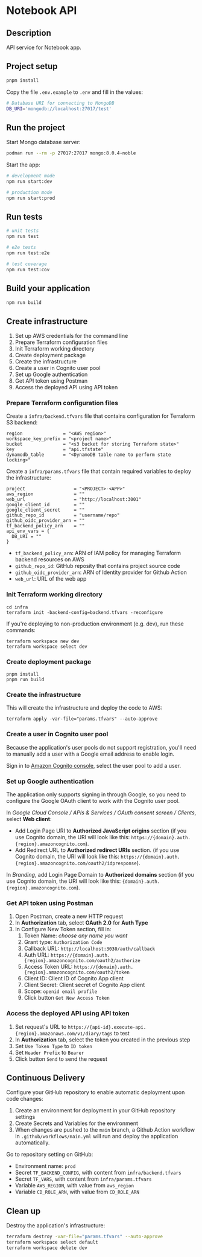 # Notebook API

## Description

API service for Notebook app.

## Project setup

```bash
pnpm install
```

Copy the file `.env.example` to `.env` and fill in the values:

```bash filename=".env"
# Database URI for connecting to MongoDB
DB_URI='mongodb://localhost:27017/test'
```

## Run the project

Start Mongo database server:

```bash
podman run --rm -p 27017:27017 mongo:8.0.4-noble
```

Start the app:

```bash
# development mode
npm run start:dev

# production mode
npm run start:prod
```

## Run tests

```bash
# unit tests
npm run test

# e2e tests
npm run test:e2e

# test coverage
npm run test:cov
```

## Build your application

```bash
npm run build
```

## Create infrastructure

1. Set up AWS credentials for the command line
2. Prepare Terraform configuration files
3. Init Terraform working directory
4. Create deployment package
5. Create the infrastructure
6. Create a user in Cognito user pool
7. Set up Google authentication
8. Get API token using Postman
9. Access the deployed API using API token

### Prepare Terraform configuration files

Create a `infra/backend.tfvars` file that contains configuration for Terraform S3 backend:

```hcl filename="infra/backend.tfvars"
region               = "<AWS region>"
workspace_key_prefix = "<project name>"
bucket               = "<s3 bucket for storing Terraform state>"
key                  = "api.tfstate"
dynamodb_table       = "<DynamoDB table name to perform state locking>"
```

Create a `infra/params.tfvars` file that contain required variables to deploy the infrastructure:

```hcl filename="params.tfvars"
project                  = "<PROJECT>-<APP>"
aws_region               = ""
web_url                  = "http://localhost:3001"
google_client_id         = ""
google_client_secret     = ""
github_repo_id           = "username/repo"
github_oidc_provider_arn = ""
tf_backend_policy_arn    = ""
api_env_vars = {
  DB_URI = ""
}
```

- `tf_backend_policy_arn`: ARN of IAM policy for managing Terraform backend resources on AWS
- `github_repo_id`: GitHub reposity that contains project source code
- `github_oidc_provider_arn`: ARN of Identity provider for Github Action
- `web_url`: URL of the web app

### Init Terraform working directory

```shell
cd infra
terraform init -backend-config=backend.tfvars -reconfigure
```

If you're deploying to non-production environment (e.g. dev), run these commands:

```shell
terraform workspace new dev
terraform workspace select dev
```

### Create deployment package

```shell
pnpm install
pnpm run build
```

### Create the infrastructure

This will create the infrastructure and deploy the code to AWS:

```shell
terraform apply -var-file="params.tfvars" --auto-approve
```

### Create a user in Cognito user pool

Because the application's user pools do not support registration, you'll need to manually add a user with a Google email address to enable login.

Sign in to [Amazon Cognito console](https://console.aws.amazon.com/cognito), select the user pool to add a user.

### Set up Google authentication

The application only supports signing in through Google, so you need to configure the Google OAuth client to work with the Cognito user pool.

In _Google Cloud Console / APIs & Services / OAuth consent screen / Clients_, select **Web client**:

- Add Login Page URI to **Authorized JavaScript origins** section (if you use Cognito domain, the URI will look like this: `https://{domain}.auth.{region}.amazoncognito.com`).
- Add Redirect URL to **Authorized redirect URIs** section. (if you use Cognito domain, the URI will look like this: `https://{domain}.auth.{region}.amazoncognito.com/oauth2/idpresponse`).

In _Branding_, add Login Page Domain to **Authorized domains** section (if you use Cognito domain, the URI will look like this: `{domain}.auth.{region}.amazoncognito.com`).

### Get API token using Postman

1. Open Postman, create a new HTTP request
2. In **Authorization** tab, select **OAuth 2.0** for **Auth Type**
3. In Configure New Token section, fill in:
   1. Token Name: _choose any name you want_
   2. Grant type: `Authorization Code`
   3. Callback URL: `http://localhost:3030/auth/callback`
   4. Auth URL: `https://{domain}.auth.{region}.amazoncognito.com/oauth2/authorize`
   5. Access Token URL: `https://{domain}.auth.{region}.amazoncognito.com/oauth2/token`
   6. Client ID: Client ID of Cognito App client
   7. Client Secret: Client secret of Cognito App client
   8. Scope: `openid email profile`
   9. Click button `Get New Access Token`

### Access the deployed API using API token

1. Set request's URL to `https://{api-id}.execute-api.{region}.amazonaws.com/v1/diary/tags` to test
2. In **Authorization** tab, select the token you created in the previous step
3. Set `Use Token Type` to `ID token`
4. Set `Header Prefix` to `Bearer`
5. Click button `Send` to send the request

## Continuous Delivery

Configure your GitHub repository to enable automatic deployment upon code changes:

1. Create an environment for deployment in your GitHub repository settings
2. Create Secrets and Variables for the environment
3. When changes are pushed to the `main` branch, a Github Action workflow in `.github/workflows/main.yml` will run and deploy the application automatically.

Go to repository setting on GitHub:

- Environment name: `prod`
- Secret `TF_BACKEND_CONFIG`, with content from `infra/backend.tfvars`
- Secret `TF_VARS`, with content from `infra/params.tfvars`
- Variable `AWS_REGION`, with value from `aws_region`
- Variable `CD_ROLE_ARN`, with value from `CD_ROLE_ARN`

## Clean up

Destroy the application's infrastructure:

```sh
terraform destroy -var-file="params.tfvars" --auto-approve
terraform workspace select default
terraform workspace delete dev
```
